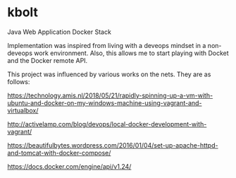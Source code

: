 # kbolt
Java Web Application Docker Stack


Implementation was inspired from living with a deveops mindset in a non-deveops work environment. Also, this allows me to start playing with Docket and the Docker remote API.

This project was influenced by various works on the nets. They are as follows:

  https://technology.amis.nl/2018/05/21/rapidly-spinning-up-a-vm-with-ubuntu-and-docker-on-my-windows-machine-using-vagrant-and-virtualbox/
  
  http://activelamp.com/blog/devops/local-docker-development-with-vagrant/
  
  https://beautifulbytes.wordpress.com/2016/01/04/set-up-apache-httpd-and-tomcat-with-docker-compose/
  
  https://docs.docker.com/engine/api/v1.24/
